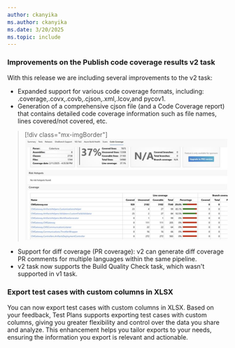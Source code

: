 ```yaml
---
author: ckanyika
ms.author: ckanyika
ms.date: 3/20/2025
ms.topic: include
---
```


### Improvements on the Publish code coverage results v2 task

With this release we are including several improvements to the v2 task:
* Expanded support for various code coverage formats, including: .coverage,.covx,.covb,.cjson,.xml,.lcov,and pycov1.
* Generation of a comprehensive cjson file (and a Code Coverage report) that contains detailed code coverage information such as file names, lines covered/not covered, etc.

> [!div class="mx-imgBorder"]
> [![Screenshot of code coverage.](../../media/253-testplans-01.png "Screenshot of code coverage")](../../media/253-testplans-01.png#lightbox)

* Support for diff coverage (PR coverage): v2 can generate diff coverage PR comments for multiple languages within the same pipeline.
* v2 task now supports the Build Quality Check task, which wasn't supported in v1 task.

### Export test cases with custom columns in XLSX

You can now export test cases with custom columns in XLSX. Based on your feedback, Test Plans supports exporting test cases with custom columns, giving you greater flexibility and control over the data you share and analyze. This enhancement helps you tailor exports to your needs, ensuring the information you export is relevant and actionable.
